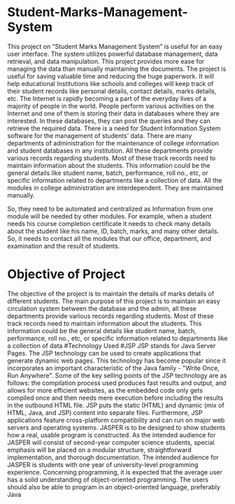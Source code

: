# Student-Marks-Management-System
This project on “Student Marks Management System” is useful for an easy user interface. The system utilizes powerful database management, data retrieval, and data manipulation. This project provides more ease for managing the data than manually maintaining the documents. The project is useful for saving valuable time and reducing the huge paperwork.
 It will help educational Institutions like schools and colleges will keep track of their student records like personal details, contact details, marks details, etc. The Internet is rapidly becoming a part of the everyday lives of a majority of people in the world. People perform various activities on the Internet and one of them is storing their data in databases where they are interested. In these databases, they can post the queries and they can retrieve the required data. 
There is a need for Student Information System software for the management of students’ data. There are many departments of administration for the maintenance of college information and student databases in any institution. 
All these departments provide various records regarding students. Most of these track records need to maintain information about the students. This information could be the general details like student name, batch, performance, roll no., etc, or specific information related to departments like a collection of data. All the modules in college administration are interdependent. They are maintained manually. 

So, they need to be automated and centralized as Information from one module will be needed by other modules. For example, when a student needs his course completion certificate it needs to check many details about the student like his name, ID, batch, marks, and many other details. So, it needs to contact all the modules that our office, department, and examination and the result of students.
# Objective of Project
 The objective of the project is to maintain the details of marks  details of different students. The main purpose of this project is to maintain an easy circulation system between the database and the admin, all these departments provide various records regarding students. Most of these track records need to maintain information about the students. This information could be the general details like student name, batch, performance, roll no., etc, or specific information related to departments like a collection of data
#Technology Used
 #JSP
 JSP stands for Java Server Pages. The JSP technology can be used to create applications that generate dynamic web pages. This technology has become popular since it incorporates an important characteristic of the Java family - "Write Once, Run Anywhere".
 Some of the key selling points of the JSP technology are as follows: the compilation process used produces fast results and output, and allows for more efficient websites, as the embedded code only gets compiled once and then needs mere execution before including the results in the outbound HTML file. JSP puts the static (HTML) and dynamic (mix of HTML, Java, and JSP) content into separate files. Furthermore, JSP applications feature cross-platform compatibility and can run on major web servers and operating systems. 
JASPER is to be designed to show students how a real, usable program is constructed. As the intended audience for JASPER will consist of second-year computer science students, special emphasis will be placed on a modular structure, straightforward implementation, and thorough documentation. The intended audience for JASPER is students with one year of university-level programming experience. Concerning programming, it is expected that the average user has a solid understanding of object-oriented programming. The users should also be able to program in an object-oriented language, preferably Java



